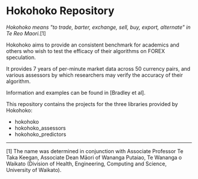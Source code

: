 # Hokohoko Repository

_Hokohoko means "to trade, barter, exchange, sell, buy, export, alternate" in
Te Reo Maori._[1]

Hokohoko aims to provide an consistent benchmark for academics and others who
wish to test the efficacy of their algorithms on FOREX speculation.

It provides 7 years of per-minute market data across 50 currency pairs, and
various assessors by which researchers may verify the accuracy of their algorithm.

Information and examples can be found in [Bradley et al].

This repository contains the projects for the three libraries provided by
Hokohoko:

* hokohoko
* hokohoko_assessors
* hokohoko_predictors

<hr>

[1] The name was determined in conjunction with Associate Professor
Te Taka Keegan, Associate Dean Māori of Wananga Putaiao, Te Wananga o Waikato
(Division of Health, Engineering, Computing and Science, University of Waikato).